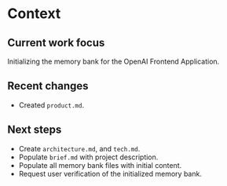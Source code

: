# Context

## Current work focus
Initializing the memory bank for the OpenAI Frontend Application.

## Recent changes
- Created `product.md`.

## Next steps
- Create `architecture.md`, and `tech.md`.
- Populate `brief.md` with project description.
- Populate all memory bank files with initial content.
- Request user verification of the initialized memory bank.